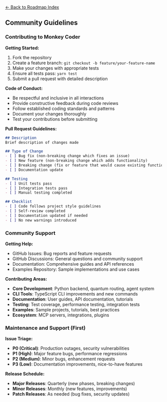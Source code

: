 [← Back to Roadmap Index](../roadmap.md)

## Community Guidelines

### Contributing to Monkey Coder

**Getting Started:**
1. Fork the repository
2. Create a feature branch: `git checkout -b feature/your-feature-name`
3. Make your changes with appropriate tests
4. Ensure all tests pass: `yarn test`
5. Submit a pull request with detailed description

**Code of Conduct:**
- Be respectful and inclusive in all interactions
- Provide constructive feedback during code reviews
- Follow established coding standards and patterns
- Document your changes thoroughly
- Test your contributions before submitting

**Pull Request Guidelines:**

```markdown
## Description
Brief description of changes made

## Type of Change
- [ ] Bug fix (non-breaking change which fixes an issue)
- [ ] New feature (non-breaking change which adds functionality)
- [ ] Breaking change (fix or feature that would cause existing functionality to not work as expected)
- [ ] Documentation update

## Testing
- [ ] Unit tests pass
- [ ] Integration tests pass
- [ ] Manual testing completed

## Checklist
- [ ] Code follows project style guidelines
- [ ] Self-review completed
- [ ] Documentation updated if needed
- [ ] No new warnings introduced
```

### Community Support

**Getting Help:**
- GitHub Issues: Bug reports and feature requests
- GitHub Discussions: General questions and community support
- Documentation: Comprehensive guides and API references
- Examples Repository: Sample implementations and use cases

**Contributing Areas:**
- **Core Development**: Python backend, quantum routing, agent system
- **CLI Tools**: TypeScript CLI improvements and new commands
- **Documentation**: User guides, API documentation, tutorials
- **Testing**: Test coverage, performance testing, integration tests
- **Examples**: Sample projects, tutorials, best practices
- **Ecosystem**: MCP servers, integrations, plugins

### Maintenance and Support (First)

**Issue Triage:**
- **P0 (Critical)**: Production outages, security vulnerabilities
- **P1 (High)**: Major feature bugs, performance regressions
- **P2 (Medium)**: Minor bugs, enhancement requests
- **P3 (Low)**: Documentation improvements, nice-to-have features

**Release Schedule:**
- **Major Releases**: Quarterly (new phases, breaking changes)
- **Minor Releases**: Monthly (new features, improvements)
- **Patch Releases**: As needed (bug fixes, security updates)
